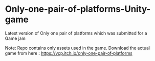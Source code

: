 # Only-one-pair-of-platforms-Unity-game

Latest version of Only one pair of platforms which was submitted for a Game jam

Note: Repo contains only assets used in the game. Download the actual game from here : https://vcp.itch.io/only-one-pair-of-platforms
